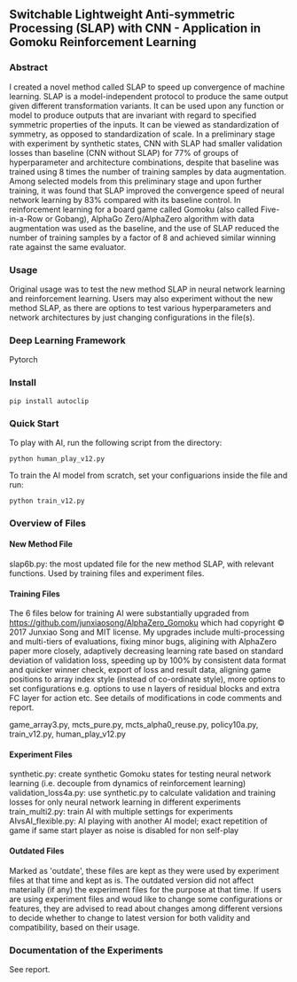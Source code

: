 ## Switchable Lightweight Anti-symmetric Processing (SLAP) with CNN - Application in Gomoku Reinforcement Learning

### Abstract
I created a novel method called SLAP to speed up convergence of machine learning. SLAP is a model-independent protocol to produce the same output given different transformation variants. It can be used upon any function or model to produce outputs that are invariant with regard to specified symmetric properties of the inputs. It can be viewed as standardization of symmetry, as opposed to standardization of scale. In a preliminary stage with experiment by synthetic states, CNN with SLAP had smaller validation losses than baseline (CNN without SLAP) for 77% of groups of hyperparameter and architecture combinations, despite that baseline was trained using 8 times the number of training samples by data augmentation. Among selected models from this preliminary stage and upon further training, it was found that SLAP improved the convergence speed of neural network learning by 83% compared with its baseline control. In reinforcement learning for a board game called Gomoku (also called Five-in-a-Row or Gobang), AlphaGo Zero/AlphaZero algorithm with data augmentation was used as the baseline, and the use of SLAP reduced the number of training samples by a factor of 8 and achieved similar winning rate against the same evaluator.

### Usage
Original usage was to test the new method SLAP in neural network learning and reinforcement learning. Users may also experiment without the new method SLAP, as there are options to test various hyperparameters and network architectures by just changing configurations in the file(s).

### Deep Learning Framework
Pytorch

### Install
```
pip install autoclip  
```

### Quick Start
To play with AI, run the following script from the directory:  
```
python human_play_v12.py  
```
To train the AI model from scratch, set your configuarions inside the file and run:   
```
python train_v12.py
```

### Overview of Files

#### New Method File
slap6b.py: the most updated file for the new method SLAP, with relevant functions. Used by training files and experiment files.

#### Training Files
The 6 files below for training AI were substantially upgraded from https://github.com/junxiaosong/AlphaZero_Gomoku which had copyright © 2017 Junxiao Song and MIT license. My upgrades include multi-processing and multi-tiers of evaluations, fixing minor bugs, aligining with AlphaZero paper more closely, adaptively decreasing learning rate based on standard deviation of validation loss, speeding up by 100% by consistent data format and quicker winner check, export of loss and result data, aligning game positions to array index style (instead of co-ordinate style), more options to set configurations e.g. options to use n layers of residual blocks and extra FC layer for action etc. See details of modifications in code comments and report.

game_array3.py, mcts_pure.py, mcts_alpha0_reuse.py, policy10a.py, train_v12.py, human_play_v12.py

#### Experiment Files
synthetic.py: create synthetic Gomoku states for testing neural network learning (i.e. decouple from dynamics of reinforcement learning)
validation_loss4a.py: use synthetic.py to calculate validation and training losses for only neural network learning in different experiments
train_multi2.py: train AI with multiple settings for experiments
AIvsAI_flexible.py: AI playing with another AI model; exact repetition of game if same start player as noise is disabled for non self-play

#### Outdated Files
Marked as 'outdate', these files are kept as they were used by experiment files at that time and kept as is. The outdated version did not affect materially (if any) the experiment files for the purpose at that time. If users are using experiment files and woud like to change some configurations or features, they are advised to read about changes among different versions to decide whether to change to latest version for both validity and compatibility, based on their usage. 

### Documentation of the Experiments
See report.

